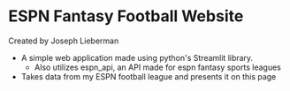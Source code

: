 # ESPN Fantasy Football Website

Created by Joseph Lieberman

* A simple web application made using python's Streamlit library. 
  * Also utilizes espn_api, an API made for espn fantasy sports leagues
* Takes data from my ESPN football league and presents it on this page
